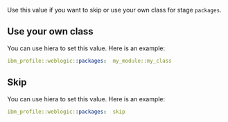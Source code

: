 Use this value if you want to skip or use your own class for stage `packages`.

## Use your own class

You can use hiera to set this value. Here is an example:

```yaml
ibm_profile::weblogic::packages:  my_module::my_class
```

## Skip

You can use hiera to set this value. Here is an example:

```yaml
ibm_profile::weblogic::packages:  skip
```
